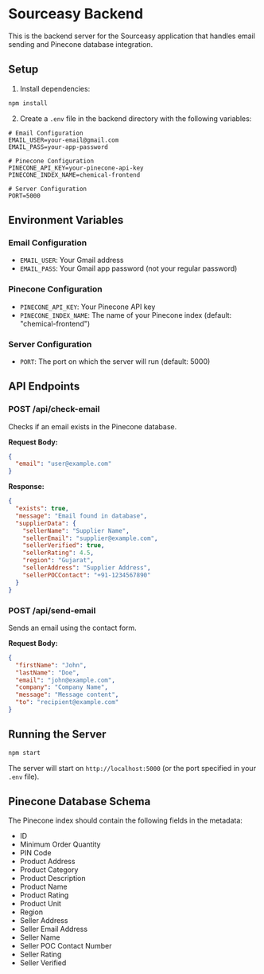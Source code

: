 # Sourceasy Backend

This is the backend server for the Sourceasy application that handles email sending and Pinecone database integration.

## Setup

1. Install dependencies:

```bash
npm install
```

2. Create a `.env` file in the backend directory with the following variables:

```env
# Email Configuration
EMAIL_USER=your-email@gmail.com
EMAIL_PASS=your-app-password

# Pinecone Configuration
PINECONE_API_KEY=your-pinecone-api-key
PINECONE_INDEX_NAME=chemical-frontend

# Server Configuration
PORT=5000
```

## Environment Variables

### Email Configuration

- `EMAIL_USER`: Your Gmail address
- `EMAIL_PASS`: Your Gmail app password (not your regular password)

### Pinecone Configuration

- `PINECONE_API_KEY`: Your Pinecone API key
- `PINECONE_INDEX_NAME`: The name of your Pinecone index (default: "chemical-frontend")

### Server Configuration

- `PORT`: The port on which the server will run (default: 5000)

## API Endpoints

### POST /api/check-email

Checks if an email exists in the Pinecone database.

**Request Body:**

```json
{
  "email": "user@example.com"
}
```

**Response:**

```json
{
  "exists": true,
  "message": "Email found in database",
  "supplierData": {
    "sellerName": "Supplier Name",
    "sellerEmail": "supplier@example.com",
    "sellerVerified": true,
    "sellerRating": 4.5,
    "region": "Gujarat",
    "sellerAddress": "Supplier Address",
    "sellerPOCContact": "+91-1234567890"
  }
}
```

### POST /api/send-email

Sends an email using the contact form.

**Request Body:**

```json
{
  "firstName": "John",
  "lastName": "Doe",
  "email": "john@example.com",
  "company": "Company Name",
  "message": "Message content",
  "to": "recipient@example.com"
}
```

## Running the Server

```bash
npm start
```

The server will start on `http://localhost:5000` (or the port specified in your `.env` file).

## Pinecone Database Schema

The Pinecone index should contain the following fields in the metadata:

- ID
- Minimum Order Quantity
- PIN Code
- Product Address
- Product Category
- Product Description
- Product Name
- Product Rating
- Product Unit
- Region
- Seller Address
- Seller Email Address
- Seller Name
- Seller POC Contact Number
- Seller Rating
- Seller Verified
